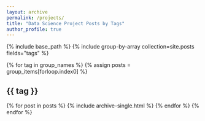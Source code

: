 ```yaml
---
layout: archive
permalink: /projects/
title: "Data Science Project Posts by Tags"
author_profile: true
---
```


{% include base_path %}
{% include group-by-array collection=site.posts fields="tags" %}

{% for tag in group_names %}
  {% assign posts = group_items[forloop.index0] %}
  <h2 id="{{ tag | slugify }}" class="archive__subtitle">{{ tag }}</h2>
  {% for post in posts %}
    {% include archive-single.html %}
  {% endfor %}
{% endfor %}
